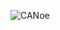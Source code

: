 ![CANoe](https://github.com/EslamAhmed55/CAN-Protocol/assets/95945188/215f9d8a-5ead-4641-aeeb-04727a505538)
